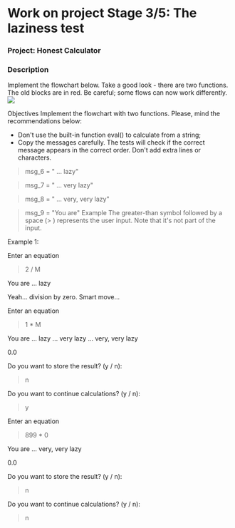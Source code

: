 # Work on project Stage 3/5: The laziness test
### Project: Honest Calculator

### Description
Implement the flowchart below. Take a good look - there are two functions. The old
blocks are in red. Be careful; some flows can now work differently.
![](../../../../../../AppData/Local/Temp/Stage4.jpg)

Objectives
Implement the flowchart with two functions. Please, mind the recommendations below:
- Don't use the built-in function eval() to calculate from a string;
- Copy the messages carefully. The tests will check if the correct message appears in
  the correct order. Don't add extra lines or characters.

>msg_6 = " ... lazy"

>msg_7 = " ... very lazy"

>msg_8 = " ... very, very lazy"

>msg_9 = "You are"
Example
The greater-than symbol followed by a space (> ) represents the user input. Note that it's not part of the input.

Example 1:

Enter an equation
> 2 / M

You are ... lazy

Yeah... division by zero. Smart move...

Enter an equation
> 1 * M

You are ... lazy ... very lazy ... very, very lazy

0.0

Do you want to store the result? (y / n):
> n

Do you want to continue calculations? (y / n):
> y

Enter an equation
> 899 * 0

You are ... very, very lazy

0.0

Do you want to store the result? (y / n):
> n

Do you want to continue calculations? (y / n):
> n